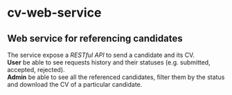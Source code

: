 # cv-web-service
## Web service for referencing candidates  
The service expose a *RESTful API*
to send a candidate and its CV.  
**User** be able to see requests history and
their statuses (e.g. submitted, accepted, rejected).  
**Admin** be able to see all the
referenced candidates, filter them by the status and download the CV of a particular candidate.
